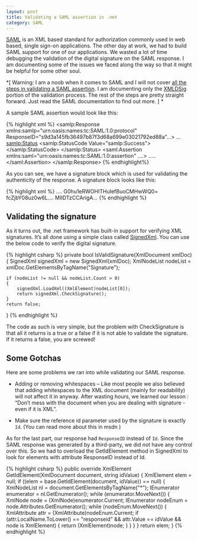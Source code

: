 ```yaml
---
layout: post
title: Validating a SAML assertion in .net
category: SAML
---
```


[SAML][1] is an XML based standard for authorization commonly used in web based, single sign-on applications. The other day at work, we had to build SAML support for one of our applications. We wasted a lot of time debugging the validation of the digital signature on the SAML response. I am documenting some of the issues we faced along the way so that it might be helpful for some other soul.

*\[ Warning: I am a noob when it comes to SAML and I will not cover [all the steps in validating a SAML assertion][2]. I am documenting only the [XMLDSig][3] portion of the validation process. The rest of the steps are pretty straight forward. Just read the SAML documentation to find out more. \] *

A sample SAML assertion would look like this:

{% highlight xml %}
<samlp:Response xmlns:samlp="urn:oasis:names:tc:SAML:1.0:protocol"
      ResponseID="s9d3a145fb36497b87f3d68a699e03021792ed88a"...>
  <Signature xmlns="http://www.w3.org/2000/09/xmldsig#">
    ...
  </Signature>
  <samlp:Status>
    <samlp:StatusCode Value="samlp:Success"></samlp:StatusCode>
  </samlp:Status>
  <saml:Assertion xmlns:saml="urn:oasis:names:tc:SAML:1.0:assertion" ....>
    .....
  </saml:Assertion>
</samlp:Response>
{% endhighlight%}

As you can see, we have a signature block which is used for validating the authenticity of the response. A signature block looks like this:

{% highlight xml %}
<Signature xmlns="http://www.w3.org/2000/09/xmldsig#">
    <SignedInfo>
      <CanonicalizationMethod Algorithm="http://www.w3.org/2001/10/xml-exc-c14n#" />
      <SignatureMethod Algorithm="http://www.w3.org/2000/09/xmldsig#rsa-sha1" />
      <Reference URI="#s9d3a145fb36497b87f3d68a699e03021792ed88a">
        <Transforms>
          ....
        </Transforms>
        <DigestMethod Algorithm="http://www.w3.org/2000/09/xmldsig#sha1" />
        <DigestValue>G0hu1eRWOHITHuIefBuoCMHwWQ0=</DigestValue>
      </Reference>
    </SignedInfo>
    <SignatureValue>
    fcZjbY08uz0w6L....</SignatureValue>
    <KeyInfo>
      <X509Data>
        <X509Certificate>
        MIIDTzCCArigA...</X509Certificate>
      </X509Data>
    </KeyInfo>
</Signature>
{% endhighlight %}

## Validating the signature

As it turns out, the .net framework has built-in support for verifying XML signatures. It’s all done using a simple class called [SignedXml][4]. You can use the below code to verify the digital signature.

{% highlight csharp %}
private bool IsValidSignature(XmlDocument xmlDoc)
{
    SignedXml signedXml = new SignedXml(xmlDoc);
    XmlNodeList nodeList = xmlDoc.GetElementsByTagName("Signature");

    if (nodeList != null && nodeList.Count > 0)
    {
        signedXml.LoadXml((XmlElement)nodeList[0]);
        return signedXml.CheckSignature();
    }
    return false;
}
{% endhighlight %}

The code as such is very simple, but the problem with CheckSignature is that all it returns is a true or a false if it is not able to validate the signature. If it returns a false, you are screwed!

## Some Gotchas

Here are some problems we ran into while validating our SAML response.

*   Adding or removing whitespaces – Like most people we also believed that adding whitespaces to the XML document (mainly for readability) will not affect it in anyway. After wasting hours, we learned our lesson : “Don’t  mess with the document when you are dealing with signature - even if it is XML”.


*   Make sure the reference id parameter used by the signature is exactly `Id`.  (You can read more about this in msdn )


As for the last part, our response had `ResponseID` instead of `Id`. Since the SAML response was generated by a third-party, we did not have any control over this. So we had to overload the GetIdElement method in SignedXml to look for elements with attribute ResponseID instead of Id.

{% highlight csharp %}
public override XmlElement GetIdElement(XmlDocument document, string idValue)
{
    XmlElement elem = null;
    if ((elem = base.GetIdElement(document, idValue)) == null)
    {
        XmlNodeList nl = document.GetElementsByTagName("*");
        IEnumerator enumerator = nl.GetEnumerator();
        while (enumerator.MoveNext())
        {
            XmlNode node = (XmlNode)enumerator.Current;
            IEnumerator nodeEnum = node.Attributes.GetEnumerator();
            while (nodeEnum.MoveNext())
            {
                XmlAttribute attr = (XmlAttribute)nodeEnum.Current;
                if (attr.LocalName.ToLower() == "responseid"
                          && attr.Value == idValue
                          && node is XmlElement)
                {
                    return (XmlElement)node;
                }
            }
        }
    }
    return elem;
}
{% endhighlight %}

 [1]: http://en.wikipedia.org/wiki/Security_Assertion_Markup_Language
 [2]: http://www.oasis-open.org/specs/#samlv2.0
 [3]: http://en.wikipedia.org/wiki/XML_Signature
 [4]: http://msdn.microsoft.com/en-us/library/system.security.cryptography.xml.signedxml.aspx
